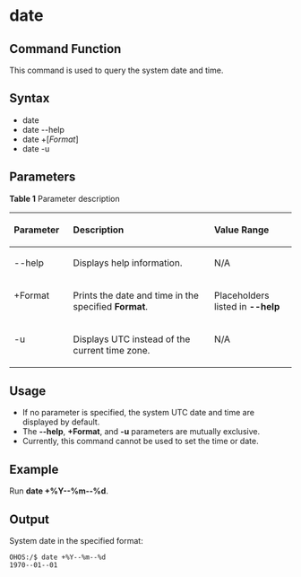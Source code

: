 # date

## Command Function<a name="section56472016338"></a>

This command is used to query the system date and time.

## Syntax<a name="section16635112512316"></a>

-   date
-   date --help
-   date +\[_Format_\]
-   date -u

## Parameters<a name="section15896030039"></a>

**Table  1**  Parameter description

<a name="table3825mcpsimp"></a>
<table><thead align="left"><tr id="row3831mcpsimp"><th class="cellrowborder" valign="top" width="21%" id="mcps1.2.4.1.1"><p id="p3833mcpsimp"><a name="p3833mcpsimp"></a><a name="p3833mcpsimp"></a>Parameter</p>
</th>
<th class="cellrowborder" valign="top" width="50%" id="mcps1.2.4.1.2"><p id="p3835mcpsimp"><a name="p3835mcpsimp"></a><a name="p3835mcpsimp"></a>Description</p>
</th>
<th class="cellrowborder" valign="top" width="28.999999999999996%" id="mcps1.2.4.1.3"><p id="p3837mcpsimp"><a name="p3837mcpsimp"></a><a name="p3837mcpsimp"></a>Value Range</p>
</th>
</tr>
</thead>
<tbody><tr id="row14667120409"><td class="cellrowborder" valign="top" width="21%" headers="mcps1.2.4.1.1 "><p id="p5628123402"><a name="p5628123402"></a><a name="p5628123402"></a>--help</p>
</td>
<td class="cellrowborder" valign="top" width="50%" headers="mcps1.2.4.1.2 "><p id="p1162201234017"><a name="p1162201234017"></a><a name="p1162201234017"></a>Displays help information.</p>
</td>
<td class="cellrowborder" valign="top" width="28.999999999999996%" headers="mcps1.2.4.1.3 "><p id="p11621412194011"><a name="p11621412194011"></a><a name="p11621412194011"></a>N/A</p>
</td>
</tr>
<tr id="row1566191264014"><td class="cellrowborder" valign="top" width="21%" headers="mcps1.2.4.1.1 "><p id="p186211254017"><a name="p186211254017"></a><a name="p186211254017"></a>+Format</p>
</td>
<td class="cellrowborder" valign="top" width="50%" headers="mcps1.2.4.1.2 "><p id="p26216124407"><a name="p26216124407"></a><a name="p26216124407"></a>Prints the date and time in the specified <strong id="b115041849185916"><a name="b115041849185916"></a><a name="b115041849185916"></a>Format</strong>.</p>
</td>
<td class="cellrowborder" valign="top" width="28.999999999999996%" headers="mcps1.2.4.1.3 "><p id="p46251220409"><a name="p46251220409"></a><a name="p46251220409"></a>Placeholders listed in <strong id="b36588246116"><a name="b36588246116"></a><a name="b36588246116"></a>--help</strong></p>
</td>
</tr>
<tr id="row1766111218401"><td class="cellrowborder" valign="top" width="21%" headers="mcps1.2.4.1.1 "><p id="p146291274011"><a name="p146291274011"></a><a name="p146291274011"></a>-u</p>
</td>
<td class="cellrowborder" valign="top" width="50%" headers="mcps1.2.4.1.2 "><p id="p136291219403"><a name="p136291219403"></a><a name="p136291219403"></a>Displays UTC instead of the current time zone.</p>
</td>
<td class="cellrowborder" valign="top" width="28.999999999999996%" headers="mcps1.2.4.1.3 "><p id="p5628129407"><a name="p5628129407"></a><a name="p5628129407"></a>N/A</p>
</td>
</tr>
</tbody>
</table>

## Usage<a name="section116361036636"></a>

-   If no parameter is specified, the system UTC date and time are displayed by default.
-   The  **--help**,  **+Format**, and  **-u**  parameters are mutually exclusive.
-   Currently, this command cannot be used to set the time or date.

## Example<a name="section021711411237"></a>

Run  **date +%Y--%m--%d**.

## Output<a name="section17950184414312"></a>

System date in the specified format:

```
OHOS:/$ date +%Y--%m--%d
1970--01--01
```

